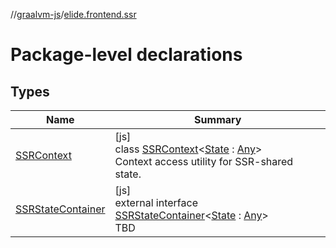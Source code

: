 //[graalvm-js](../../index.md)/[elide.frontend.ssr](index.md)

# Package-level declarations

## Types

| Name | Summary |
|---|---|
| [SSRContext](-s-s-r-context/index.md) | [js]<br>class [SSRContext](-s-s-r-context/index.md)&lt;[State](-s-s-r-context/index.md) : [Any](https://kotlinlang.org/api/latest/jvm/stdlib/kotlin/-any/index.html)&gt;<br>Context access utility for SSR-shared state. |
| [SSRStateContainer](-s-s-r-state-container/index.md) | [js]<br>external interface [SSRStateContainer](-s-s-r-state-container/index.md)&lt;[State](-s-s-r-state-container/index.md) : [Any](https://kotlinlang.org/api/latest/jvm/stdlib/kotlin/-any/index.html)&gt;<br>TBD |
